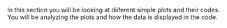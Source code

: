 In this section you will be looking at diiferent simple plots
and their codes. You will be analyzing the plots and how the data is displayed
in the code.
